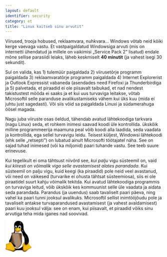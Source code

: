 ```yaml
---
layout: default
identifier: security
category: et
title: "Linux kaitseb sinu arvutit"
---
```


Viirused, trooja hobused, reklaamvara, nuhkvara... Windows v&otilde;tab neid k&otilde;iki kerge vaevaga vastu. Et vastpaigaldatud Windowsiga arvuti (mis on internetti &uuml;hendatud ja millele on vaikimisi &#8222;Service Pack 2&#8221; lisatud) endale m&otilde;ne sellise parasiidi leiaks, l&auml;heb keskmiselt <b>40 minutit</b> (ja vahest isegi 30 sekundit).

Sul on valida, kas 1) tulem&uuml;&uuml;r paigaldada 2) viiruset&otilde;rje programm paigaldada 3) reklaamvarat&otilde;rje programm paigaldada 4) Internet Explorerist ja Outlook Expressist vabaneda (asendades need Firefoxi ja Thunderbirdiga ja 5) palvetada, et piraadid ei ole piisavalt taibukad, et nad nendest takistustest m&ouml;&ouml;da ei saaks ja et kui uus turvaviga leitakse, v&otilde;tab Microsoftil selle paranduse avalikustamiseks v&auml;hem kui &uuml;ks kuu (mida ei juhtu just sagedasti). V&otilde;i siis v&otilde;id sa paigaldada Linuxi ja s&uuml;damerahuga &ouml;&ouml;sel magada.

Nagu juba viiruste osas &ouml;eldud, t&auml;hendab avatud l&auml;htekoodiga tarkvara (nagu Linux) seda, et rohkem inimesi saavad koodi &uuml;le kontrollida. &uuml;ksk&otilde;ik milline programmeerija maamuna peal v&otilde;ib koodi alla laadida, seda vaadata ja kontrollida, ega sellel turvavigu leidu. Teisest k&uuml;ljest, Windowsi l&auml;htekoodi (ehk selle &#8222;retsepti&#8221;) on lubatud ainult Microsofti t&ouml;&ouml;tajatel n&auml;ha. See on sajad tuhad inimesed (v&otilde;i ka miljonid) paari tuhande vastu. See teeb suure erinevuse.

Kui tegelikult ei oma t&auml;htsust niiv&otilde;rd see, <i>kui palju</i> vigu s&uuml;steemil on, vaid <i>kui kiiresti on v&otilde;imalik viga selle avastamisest alates parandada</i>. Kui s&uuml;steemil on palju vigu, kuid keegi (ka piraadid) pole neid veel avastanud, v&otilde;i need on v&auml;ikesed (turvarike ei ohusta t&auml;htsat s&uuml;steemiosa), siis ei ole piraatidel suurt kahju v&otilde;imalik tekitda. Kui avatud l&auml;htekoodiga programmis on turvaviga leitud, v&otilde;ib &uuml;ksk&otilde;ik kes kommuunist selle &uuml;le vaadata ja aidata seda parandada. Parandus (ja uuendus) saab tavaliselt paari p&auml;eva, ning vahel ka paari tunni jooksul avalikuks. Microsoftil sellist inimt&ouml;&ouml;j&otilde;udu pole  ja tavaliselt antakse turvaparandused avastamisest (ja vahest avaldamisest) paari kuu jooksul v&auml;lja: see on enam, kui piisavalt, et piraadid v&otilde;iks sinu arvutiga teha mida iganes nad soovivad.

<img src="/img/security_thumb.png" />





